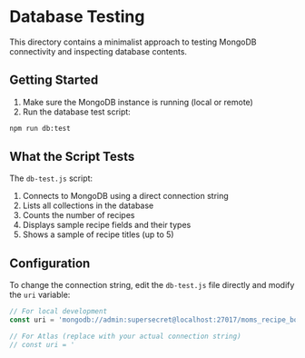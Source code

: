 # Database Testing

This directory contains a minimalist approach to testing MongoDB connectivity and inspecting database contents.

## Getting Started

1. Make sure the MongoDB instance is running (local or remote)
2. Run the database test script:

```bash
npm run db:test
```

## What the Script Tests

The `db-test.js` script:

1. Connects to MongoDB using a direct connection string
2. Lists all collections in the database
3. Counts the number of recipes
4. Displays sample recipe fields and their types
5. Shows a sample of recipe titles (up to 5)

## Configuration

To change the connection string, edit the `db-test.js` file directly and modify the `uri` variable:

```javascript
// For local development
const uri = 'mongodb://admin:supersecret@localhost:27017/moms_recipe_box_dev?authSource=admin';

// For Atlas (replace with your actual connection string)
// const uri = '
```
